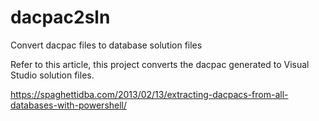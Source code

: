 # dacpac2sln
Convert dacpac files to database solution files

Refer to this article, this project converts the dacpac generated to Visual Studio solution files.

https://spaghettidba.com/2013/02/13/extracting-dacpacs-from-all-databases-with-powershell/
